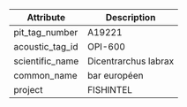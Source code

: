 | Attribute  | Description |
| ------------- | ------------- |
| pit_tag_number | A19221 |
| acoustic_tag_id | OPI-600 |
| scientific_name | Dicentrarchus labrax |
| common_name | bar européen |
| project | FISHINTEL |